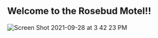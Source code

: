 ## Welcome to the Rosebud Motel!!
![Screen Shot 2021-09-28 at 3 42 23 PM](https://user-images.githubusercontent.com/83973975/135175607-75919007-f6a5-4310-b716-2c0ff84962d1.png)
